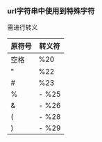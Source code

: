 ### url字符串中使用到特殊字符
需进行转义

|原符号|转义符|
|---|---|
|空格| %20|
|" |     %22|
|#|  %23|
|%|    - %25|
|&    |- %26|
|( |     - %28|
|)  |    - %29|
